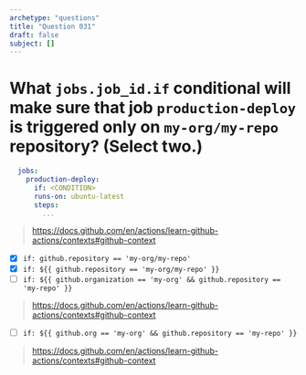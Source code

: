 ```yaml
---
archetype: "questions"
title: "Question 031"
draft: false
subject: []
---
```


# What `jobs.job_id.if` conditional will make sure that job `production-deploy` is triggered only on `my-org/my-repo` repository? (Select two.)
```yaml
  jobs:
    production-deploy:  
      if: <CONDITION>
      runs-on: ubuntu-latest
      steps:
        ...
```
> https://docs.github.com/en/actions/learn-github-actions/contexts#github-context
- [x] `if: github.repository == 'my-org/my-repo'`
- [x] `if: ${{ github.repository == 'my-org/my-repo' }}`
- [ ] `if: ${{ github.organization == 'my-org' && github.repository == 'my-repo' }}`
> https://docs.github.com/en/actions/learn-github-actions/contexts#github-context
- [ ] `if: ${{ github.org == 'my-org' && github.repository == 'my-repo' }}`
> https://docs.github.com/en/actions/learn-github-actions/contexts#github-context
